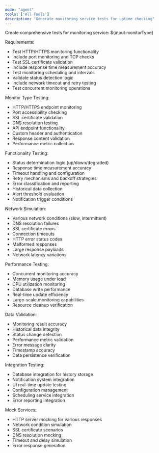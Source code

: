 ```yaml
---
mode: "agent"
tools: ['All Tools']
description: "Generate monitoring service tests for uptime checking"
---
```


Create comprehensive tests for monitoring service: ${input:monitorType}

Requirements:

- Test HTTP/HTTPS monitoring functionality
- Include port monitoring and TCP checks
- Test SSL certificate validation
- Include response time measurement accuracy
- Test monitoring scheduling and intervals
- Validate status detection logic
- Include network timeout and retry testing
- Test concurrent monitoring operations

Monitor Type Testing:

- HTTP/HTTPS endpoint monitoring
- Port accessibility checking
- SSL certificate validation
- DNS resolution testing
- API endpoint functionality
- Custom header and authentication
- Response content validation
- Performance metric collection

Functionality Testing:

- Status determination logic (up/down/degraded)
- Response time measurement accuracy
- Timeout handling and configuration
- Retry mechanisms and backoff strategies
- Error classification and reporting
- Historical data collection
- Alert threshold evaluation
- Notification trigger conditions

Network Simulation:

- Various network conditions (slow, intermittent)
- DNS resolution failures
- SSL certificate errors
- Connection timeouts
- HTTP error status codes
- Malformed responses
- Large response payloads
- Network latency variations

Performance Testing:

- Concurrent monitoring accuracy
- Memory usage under load
- CPU utilization monitoring
- Database write performance
- Real-time update efficiency
- Large-scale monitoring capabilities
- Resource cleanup verification

Data Validation:

- Monitoring result accuracy
- Historical data integrity
- Status change detection
- Performance metric validation
- Error message clarity
- Timestamp accuracy
- Data persistence verification

Integration Testing:

- Database integration for history storage
- Notification system integration
- UI real-time update testing
- Configuration management
- Scheduling service integration
- Error reporting integration

Mock Services:

- HTTP server mocking for various responses
- Network condition simulation
- SSL certificate scenarios
- DNS resolution mocking
- Timeout and delay simulation
- Error response generation
